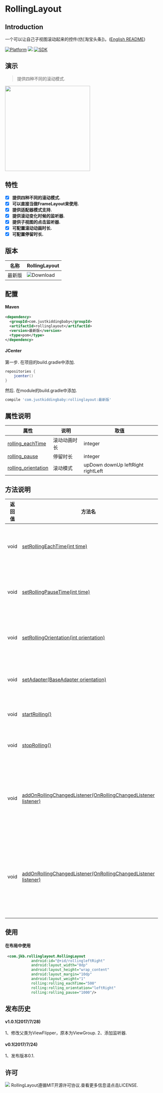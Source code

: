 # RollingLayout
## Introduction
一个可以让自己子视图滚动起来的控件(仿[淘宝头条])。([English README](README.md))

[![Platform](https://img.shields.io/badge/platform-android-green.svg)](http://developer.android.com/index.html)
<img src="https://img.shields.io/badge/license-Apache 2.0-green.svg?style=flat">
[![SDK](https://img.shields.io/badge/API-12%2B-green.svg?style=flat)](https://android-arsenal.com/api?level=11)

## 演示
>提供四种不同的滚动模式.
<img src="/gif/demo.gif" width="280px"/>

## 特性
- [x] **提供四种不同的滚动模式.**
- [x] **可以直接当做FrameLayout来使用.**
- [x] **提供适配器模式支持.**
- [x] **提供滚动变化时候的监听器.**
- [x] **提供子视图的点击监听器.**
- [x] **可配置滚动动画时长.**
- [x] **可配置停留时长.**

## 版本
|名称|RollingLayout|
|---|---|
|最新版|![Download](https://api.bintray.com/packages/jkb/maven/rollinglayout/images/download.svg)|

## 配置
#### Maven
```xml
<dependency>
  <groupId>com.justkiddingbaby</groupId>
  <artifactId>rollinglayout</artifactId>
  <version>最新版</version>
  <type>pom</type>
</dependency>
```
#### JCenter
第一步. 在项目的build.gradle中添加.
```gradle
repositories {
    jcenter()
}
```
然后. 在module的build.gradle中添加.
```gradle
compile 'com.justkiddingbaby:rollinglayout:最新版'
```
## 属性说明
|属性|说明|取值|
|---|---|---|
|[rolling_eachTime](/library/src/main/res/values/attrs.xml)|滚动动画时长|integer|
|[rolling_pause](/library/src/main/res/values/attrs.xml)|停留时长|integer|
|[rolling_orientation](/library/src/main/res/values/attrs.xml)|滚动模式|upDown downUp leftRight rightLeft|

## 方法说明
|返回值|方法名|说明|
|---|---|---|
|void|[setRollingEachTime(int time)](/library/src/main/java/com/jkb/rollinglayout/RollingLayoutAction.java)|设置动画时长|
|void|[setRollingPauseTime(int time)](/library/src/main/java/com/jkb/rollinglayout/RollingLayoutAction.java)|设置停留时长|
|void|[setRollingOrientation(int orientation)](/library/src/main/java/com/jkb/rollinglayout/RollingLayoutAction.java)|设置滚动模式|
|void|[setAdapter(BaseAdapter orientation)](/library/src/main/java/com/jkb/rollinglayout/RollingLayoutAction.java)|设置适配器|
|void|[startRolling()](/library/src/main/java/com/jkb/rollinglayout/RollingLayoutAction.java)|开始滚动|
|void|[stopRolling()](/library/src/main/java/com/jkb/rollinglayout/RollingLayoutAction.java)|停止滚动|
|void|[addOnRollingChangedListener(OnRollingChangedListener listener)](/library/src/main/java/com/jkb/rollinglayout/RollingLayoutAction.java)|添加滚动时候的监听器|
|void|[addOnRollingChangedListener(OnRollingChangedListener listener)](/library/src/main/java/com/jkb/rollinglayout/RollingLayoutAction.java)|添加子视图的点击监听器|

## 使用
#### 在布局中使用
```xml
 <com.jkb.rollinglayout.RollingLayout
            android:id="@+id/rollingleftRight"
            android:layout_width="0dp"
            android:layout_height="wrap_content"
            android:layout_margin="10dp"
            android:layout_weight="1"
            rolling:rolling_eachTime="500"
            rolling:rolling_orientation="leftRight"
            rolling:rolling_pause="1000"/>
```

## 发布历史
#### v1.0.1(2017/7/28)
1、修改父类为ViewFlipper，原本为ViewGroup.
2、添加监听器.
#### v0.1(2017/7/24)
1、发布版本0.1.

## 许可
![](https://upload.wikimedia.org/wikipedia/commons/thumb/f/f8/License_icon-mit-88x31-2.svg/128px-License_icon-mit-88x31-2.svg.png)
RollingLayout遵循MIT开源许可协议.查看更多信息请点击LICENSE.